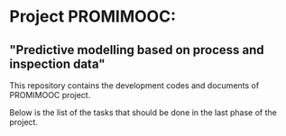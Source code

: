 # Project PROMIMOOC: 

## "Predictive modelling based on process and inspection data"

This repository contains the development codes and documents of PROMIMOOC project.

Below is the list of the tasks that should be done in the last phase of the project.



